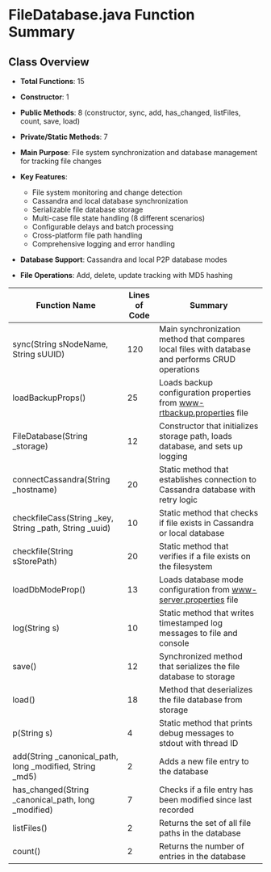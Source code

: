 # FileDatabase.java Function Summary

## Class Overview

- __Total Functions__: 15

- __Constructor__: 1

- __Public Methods__: 8 (constructor, sync, add, has_changed, listFiles, count, save, load)

- __Private/Static Methods__: 7

- __Main Purpose__: File system synchronization and database management for tracking file changes

- __Key Features__:

  - File system monitoring and change detection
  - Cassandra and local database synchronization
  - Serializable file database storage
  - Multi-case file state handling (8 different scenarios)
  - Configurable delays and batch processing
  - Cross-platform file path handling
  - Comprehensive logging and error handling

- __Database Support__: Cassandra and local P2P database modes

- __File Operations__: Add, delete, update tracking with MD5 hashing

| Function Name | Lines of Code | Summary |
|---------------|---------------|---------|
| sync(String sNodeName, String sUUID) | 120 | Main synchronization method that compares local files with database and performs CRUD operations |
| loadBackupProps() | 25 | Loads backup configuration properties from www-rtbackup.properties file |
| FileDatabase(String _storage) | 12 | Constructor that initializes storage path, loads database, and sets up logging |
| connectCassandra(String _hostname) | 20 | Static method that establishes connection to Cassandra database with retry logic |
| checkfileCass(String _key, String _path, String _uuid) | 10 | Static method that checks if file exists in Cassandra or local database |
| checkfile(String sStorePath) | 20 | Static method that verifies if a file exists on the filesystem |
| loadDbModeProp() | 13 | Loads database mode configuration from www-server.properties file |
| log(String s) | 10 | Static method that writes timestamped log messages to file and console |
| save() | 12 | Synchronized method that serializes the file database to storage |
| load() | 18 | Method that deserializes the file database from storage |
| p(String s) | 4 | Static method that prints debug messages to stdout with thread ID |
| add(String _canonical_path, long _modified, String _md5) | 2 | Adds a new file entry to the database |
| has_changed(String _canonical_path, long _modified) | 7 | Checks if a file entry has been modified since last recorded |
| listFiles() | 2 | Returns the set of all file paths in the database |
| count() | 2 | Returns the number of entries in the database |